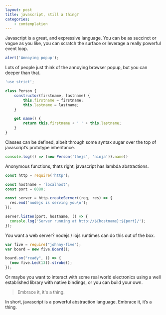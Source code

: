 ```yaml
---
layout: post
title: javascript, still a thing?
categories:
    - comtemplation
---
```


Javascript is a great, and expressive language. You can be as succinct or vague as you like, you can scratch the surface or leverage a really powerful event loop.

```javascript
alert('Annoying popup');
```

Lots of people just think of the annoying browser popup, but you can deeper than that.

```javascript
'use strict';

class Person {
    constructor(firstname, lastname) {
        this.firstname = firstname;
        this.lastname = lastname;
    }

    get name() {
        return this.firstname + ' ' + this.lastname;
    }
}
```

Classes can be defined, albeit through some syntax sugar over the top of javascript’s prototype inheritance.

```javascript
console.log(() => (new Person('thejs', 'ninja')).name))
```

Anonymous functions, thats right, javascript has lambda abstractions.

```javascript
const http = require('http');

const hostname = 'localhost';
const port = 8080;

const server = http.createServer((req, res) => {
  res.end('nodejs is serving you\n');
});

server.listen(port, hostname, () => {
  console.log('Server running at http://${hostname}:${port}/');
});
```

You want a web server? nodejs / iojs runtimes can do this out of the box.

```javascript
var five = require("johnny-five");
var board = new five.Board();

board.on("ready", () => {
  (new five.Led(13)).strobe();
});
```

Or maybe you want to interact with some real world electronics using a well established library with native bindings, or you can build your own.

> Embrace it, it's a thing.

In short, javascript is a powerful abstraction language. Embrace it, it’s a thing.

